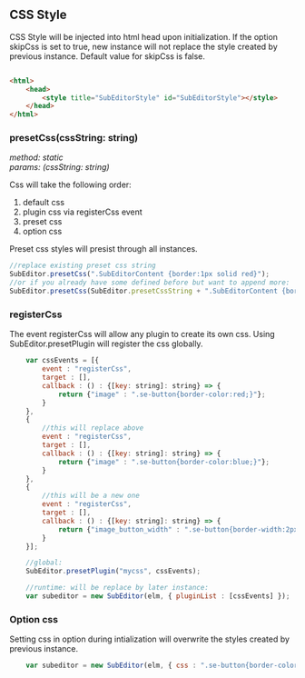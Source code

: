 ## CSS Style

CSS Style will be injected into html head upon initialization. If the option skipCss is set to true, new instance will not replace the style created by previous instance. Default value for skipCss is false.

```html

<html>
    <head>
        <style title="SubEditorStyle" id="SubEditorStyle"></style>
    </head>
</html>
```

### presetCss(cssString: string)
   
*method: static*   
*params: (cssString: string)*  


Css will take the following order:
1. default css
2. plugin css via registerCss event
3. preset css 
4. option css   

Preset css styles will presist through all instances.

```js
//replace existing preset css string
SubEditor.presetCss(".SubEditorContent {border:1px solid red}");
//or if you already have some defined before but want to append more:
SubEditor.presetCss(SubEditor.presetCssString + ".SubEditorContent {border:1px solid red}");
```

### registerCss

The event registerCss will allow any plugin to create its own css. Using SubEditor.presetPlugin will register the css globally.

```js
    var cssEvents = [{
        event : "registerCss",
        target : [],
        callback : () : {[key: string]: string} => {
            return {"image" : ".se-button{border-color:red;}"};
        }
    },
    {
        //this will replace above
        event : "registerCss",
        target : [],
        callback : () : {[key: string]: string} => {
            return {"image" : ".se-button{border-color:blue;}"};
        }
    },
    {
        //this will be a new one
        event : "registerCss",
        target : [],
        callback : () : {[key: string]: string} => {
            return {"image_button_width" : ".se-button{border-width:2px;}"};
        }
    }];

    //global:
    SubEditor.presetPlugin("mycss", cssEvents);

    //runtime: will be replace by later instance:
    var subeditor = new SubEditor(elm, { pluginList : [cssEvents] });
```

### Option css

Setting css in option during intialization will overwrite the styles created by previous instance.   

```js
    var subeditor = new SubEditor(elm, { css : ".se-button{border-color:red;}" });
```
